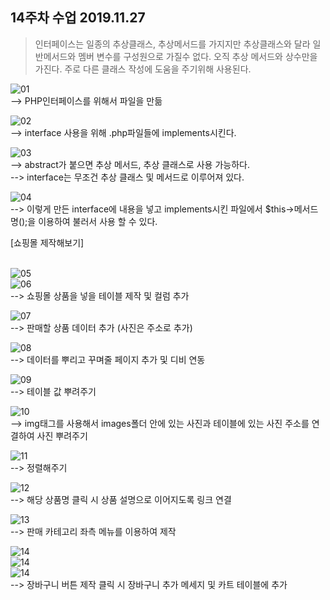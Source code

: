 ## 14주차 수업 2019.11.27

>인터페이스는 일종의 추상클래스, 추상메서드를 가지지만 추상클래스와 달라 일반메서드와 멤버 변수를 구성원으로 가질수 없다. 오직 추상 메서드와 상수만을 가진다. 주로 다른 클래스 작성에 도움을 주기위해 사용된다.

![01](./images/1.PNG)<br>
--> PHP인터페이스를 위해서 파일을 만듦<br>

![02](./images/2.PNG)<br>
--> interface 사용을 위해 .php파일들에 implements시킨다.<br>

![03](./images/3.PNG)<br>
--> abstract가 붙으면 추상 메서드, 추상 클래스로 사용 가능하다.<br>
--> interface는 무조건 추상 클래스 및 메서드로 이루어져 있다.<br>

![04](./images/4.PNG)<br>
--> 이렇게 만든 interface에 내용을 넣고 implements시킨 파일에서 $this->메서드명();을 이용하여 불러서 사용 할 수 있다.<br>

[쇼핑몰 제작해보기]<br><br>

![05](./images/5.PNG)<br>
![06](./images/6.PNG)<br>
--> 쇼핑몰 상품을 넣을 테이블 제작 및 컬럼 추가<br>

![07](./images/7.PNG)<br>
--> 판매할 상품 데이터 추가 (사진은 주소로 추가)<br>

![08](./images/8.PNG)<br>
--> 데이터를 뿌리고 꾸며줄 페이지 추가 및 디비 연동<br>

![09](./images/9.PNG)<br>
--> 테이블 값 뿌려주기<br>

![10](./images/10.PNG)<br>
--> img태그를 사용해서 images폴더 안에 있는 사진과 테이블에 있는 사진 주소를 연결하여 사진 뿌려주기<br>

![11](./images/11.PNG)<br>
--> 정렬해주기<br>

![12](./images/12.PNG)<br>
--> 해당 상품명 클릭 시 상품 설명으로 이어지도록 링크 연결<br>

![13](./images/13.PNG)<br>
--> 판매 카테고리 좌측 메뉴를 이용하여 제작<br>

![14](./images/14.PNG)<br>
![14](./images/15.PNG)<br>
![14](./images/16.PNG)<br>
--> 장바구니 버튼 제작 클릭 시 장바구니 추가 메세지 및 카트 테이블에 추가<br>